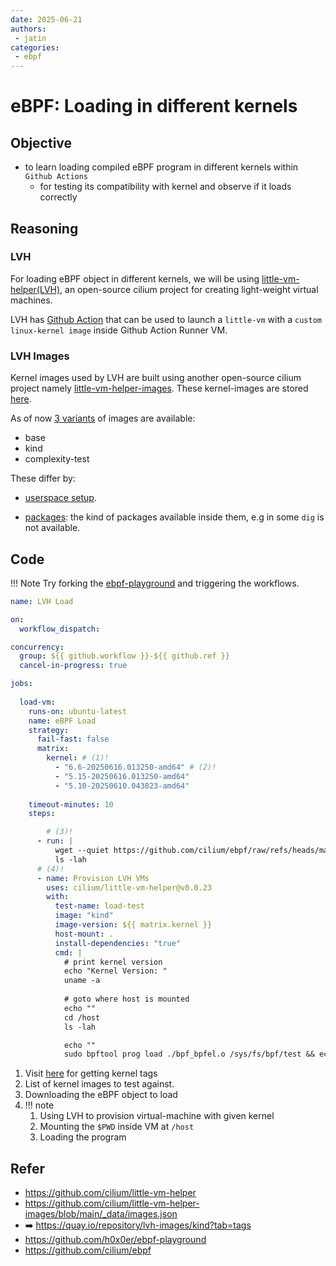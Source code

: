 ```yaml
---
date: 2025-06-21
authors:
 - jatin
categories:
 - ebpf
---
```


# eBPF: Loading in different kernels


## Objective

- to learn loading compiled eBPF program in different kernels within `Github Actions`
    - for testing its compatibility with kernel and observe if it loads correctly
 
<!-- more -->


## Reasoning

### LVH

For loading eBPF object in different kernels, we will be using [little-vm-helper(LVH)](https://github.com/cilium/little-vm-helper), an open-source cilium project for creating light-weight virtual machines.


LVH has [Github Action](https://github.com/cilium/little-vm-helper/blob/main/action.yaml) that can be used to launch a `little-vm` with a `custom linux-kernel image` inside Github Action Runner VM. 

### LVH Images

Kernel images used by LVH are built using another open-source cilium project namely [little-vm-helper-images](https://github.com/cilium/little-vm-helper-images). 
These kernel-images are stored [here](https://quay.io/repository/lvh-images/kind?tab=tags).

As of now [3 variants](https://github.com/cilium/little-vm-helper-images/blob/main/_data/images.json) of images are available:

 - base
 - kind
 - complexity-test

These differ by:

  - [userspace setup](https://github.com/cilium/little-vm-helper-images/blob/a9fad6b573f8ccb8f40eacb45268ef1b19073ba6/_data/images.json#L18-L33).

  - [packages](https://github.com/cilium/little-vm-helper-images/blob/a9fad6b573f8ccb8f40eacb45268ef1b19073ba6/_data/images.json#L3-L18): the kind of packages available inside them, e.g in some `dig` is not available.


## Code


!!! Note
    Try forking the [ebpf-playground](https://github.com/h0x0er/ebpf-playground) and triggering the workflows.

```yaml title="load.yml" linenums="1"
name: LVH Load

on:
  workflow_dispatch:

concurrency:
  group: ${{ github.workflow }}-${{ github.ref }}
  cancel-in-progress: true

jobs:
 
  load-vm:
    runs-on: ubuntu-latest
    name: eBPF Load
    strategy:
      fail-fast: false
      matrix:
        kernel: # (1)!
          - "6.6-20250616.013250-amd64" # (2)!
          - "5.15-20250616.013250-amd64"
          - "5.10-20250610.043823-amd64"
          
    timeout-minutes: 10
    steps:

        # (3)!
      - run: | 
          wget --quiet https://github.com/cilium/ebpf/raw/refs/heads/main/examples/cgroup_skb/bpf_bpfel.o  
          ls -lah
      # (4)!
      - name: Provision LVH VMs
        uses: cilium/little-vm-helper@v0.0.23
        with:
          test-name: load-test
          image: "kind"
          image-version: ${{ matrix.kernel }}
          host-mount: .
          install-dependencies: "true"
          cmd: |
            # print kernel version
            echo "Kernel Version: "
            uname -a
            
            # goto where host is mounted
            echo ""
            cd /host
            ls -lah

            echo ""
            sudo bpftool prog load ./bpf_bpfel.o /sys/fs/bpf/test && echo "Load Success"

```

1. Visit [here](https://quay.io/repository/lvh-images/kind?tab=tags) for getting kernel tags
2. List of kernel images to test against.
3. Downloading the eBPF object to load
4. !!! note
    1. Using LVH to provision virtual-machine with given kernel
    2. Mounting the `$PWD` inside VM at `/host`
    3. Loading the program




## Refer

- <https://github.com/cilium/little-vm-helper>
- <https://github.com/cilium/little-vm-helper-images/blob/main/_data/images.json>
- :arrow_right: <https://quay.io/repository/lvh-images/kind?tab=tags>
- <https://github.com/h0x0er/ebpf-playground>
- <https://github.com/cilium/ebpf>